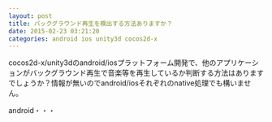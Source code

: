 ```yaml
---
layout: post
title: バックグラウンド再生を検出する方法ありますか？
date: 2015-02-23 03:21:20
categories: android ios unity3d cocos2d-x
---
```

<p>cocos2d-x/unity3dのandroid/iosプラットフォーム開発で、他のアプリケーションがバックグラウンド再生で音楽等を再生しているか判断する方法はありますでしょうか？情報が無いのでandroid/iosそれぞれのnative処理でも構いません。</p>

<p>android・・・</p>
